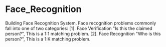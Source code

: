 # Face_Recognition
Building Face Recognition System. Face recognition problems commonly fall into one of two categories: [1]. Face Verification "Is this the claimed person?", This is a 1:1 matching problem. [2]. Face Recognition "Who is this person?", This is a 1:K matching problem. 
